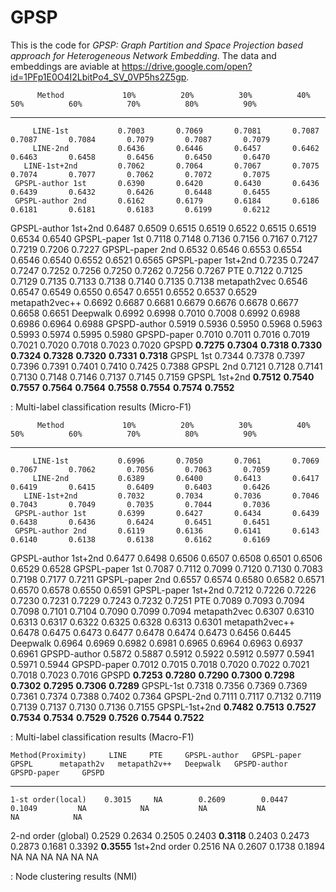 # GPSP
This is the code for *GPSP: Graph Partition and Space Projection based approach for Heterogeneous Network Embedding*. The data and embeddings are aviable at https://drive.google.com/open?id=1PFp1E0O4I2LbitPo4_SV_0VP5hs2Z5gp.




          Method             10%          20%          30%          40%          50%          60%          70%          80%          90%
  ---------------------- ------------ ------------ ------------ ------------ ------------ ------------ ------------ ------------ ------------
         LINE-1st           0.7003       0.7069       0.7081       0.7087       0.7087       0.7084       0.7079       0.7087       0.7079
         LINE-2nd           0.6436       0.6446       0.6457       0.6462       0.6463       0.6458       0.6456       0.6450       0.6470
       LINE-1st+2nd         0.7062       0.7064       0.7067       0.7075       0.7074       0.7077       0.7062       0.7072       0.7075
     GPSPL-author 1st       0.6390       0.6420       0.6430       0.6436       0.6439       0.6432       0.6426       0.6448       0.6455
     GPSPL-author 2nd       0.6162       0.6179       0.6184       0.6186       0.6181       0.6181       0.6183       0.6199       0.6212
   GPSPL-author 1st+2nd     0.6487       0.6509       0.6515       0.6519       0.6522       0.6515       0.6519       0.6534       0.6540
     GPSPL-paper 1st        0.7118       0.7148       0.7136       0.7156       0.7167       0.7127       0.7219       0.7206       0.7227
     GPSPL-paper 2nd        0.6532       0.6546       0.6553       0.6554       0.6546       0.6540       0.6552       0.6521       0.6565
   GPSPL-paper 1st+2nd      0.7235       0.7247       0.7247       0.7252       0.7256       0.7250       0.7262       0.7256       0.7267
           PTE              0.7122       0.7125       0.7129       0.7135       0.7133       0.7138       0.7140       0.7135       0.7138
       metapath2vec         0.6546       0.6547       0.6549       0.6550       0.6547       0.6551       0.6552       0.6537       0.6529
      metapath2vec++        0.6692       0.6687       0.6681       0.6679       0.6676       0.6678       0.6677       0.6658       0.6651
         Deepwalk           0.6992       0.6998       0.7010       0.7008       0.6992       0.6988       0.6986       0.6964       0.6988
       GPSPD-author         0.5919       0.5936       0.5950       0.5968       0.5963       0.5993       0.5974       0.5995       0.5980
       GPSPD-paper          0.7010       0.7011       0.7016       0.7019       0.7021       0.7020       0.7018       0.7023       0.7020
          GPSPD           **0.7275**   **0.7304**   **0.7318**   **0.7330**   **0.7324**   **0.7328**   **0.7320**   **0.7331**   **0.7318**
        GPSPL 1st           0.7344       0.7378       0.7397       0.7396       0.7391       0.7401       0.7410       0.7425       0.7388
        GPSPL 2nd           0.7121       0.7128       0.7141       0.7130       0.7148       0.7146       0.7137       0.7145       0.7159
      GPSPL 1st+2nd       **0.7512**   **0.7540**   **0.7557**   **0.7564**   **0.7564**   **0.7558**   **0.7554**   **0.7574**   **0.7552**

  : Multi-label classification results (Micro-F1)
  
  
  
  

          Method             10%          20%          30%          40%          50%          60%          70%          80%          90%
  ---------------------- ------------ ------------ ------------ ------------ ------------ ------------ ------------ ------------ ------------
         LINE-1st           0.6996       0.7050       0.7061       0.7069       0.7067       0.7062       0.7056       0.7063       0.7059
         LINE-2nd           0.6389       0.6400       0.6413       0.6417       0.6419       0.6415       0.6409       0.6403       0.6426
       LINE-1st+2nd         0.7032       0.7034       0.7036       0.7046       0.7043       0.7049       0.7035       0.7044       0.7036
     GPSPL-author 1st       0.6399       0.6427       0.6434       0.6439       0.6438       0.6436       0.6424       0.6451       0.6451
     GPSPL-author 2nd       0.6119       0.6136       0.6141       0.6143       0.6140       0.6138       0.6138       0.6162       0.6169
   GPSPL-author 1st+2nd     0.6477       0.6498       0.6506       0.6507       0.6508       0.6501       0.6506       0.6529       0.6528
     GPSPL-paper 1st        0.7087       0.7112       0.7099       0.7120       0.7130       0.7083       0.7198       0.7177       0.7211
     GPSPL-paper 2nd        0.6557       0.6574       0.6580       0.6582       0.6571       0.6570       0.6578       0.6550       0.6591
   GPSPL-paper 1st+2nd      0.7212       0.7226       0.7226       0.7230       0.7231       0.7229       0.7243       0.7232       0.7251
           PTE              0.7089       0.7093       0.7094       0.7098       0.7101       0.7104       0.7090       0.7099       0.7094
       metapath2vec         0.6307       0.6310       0.6313       0.6317       0.6322       0.6325       0.6328       0.6313       0.6301
      metapath2vec++        0.6478       0.6475       0.6473       0.6477       0.6478       0.6474       0.6473       0.6456       0.6445
         Deepwalk           0.6964       0.6969       0.6982       0.6981       0.6965       0.6964       0.6963       0.6937       0.6961
       GPSPD-author         0.5872       0.5887       0.5912       0.5922       0.5912       0.5977       0.5941       0.5971       0.5944
       GPSPD-paper          0.7012       0.7015       0.7018       0.7020       0.7022       0.7021       0.7018       0.7023       0.7016
          GPSPD           **0.7253**   **0.7280**   **0.7290**   **0.7300**   **0.7298**   **0.7302**   **0.7295**   **0.7306**   **0.7289**
        GPSPL-1st           0.7318       0.7356       0.7369       0.7369       0.7361       0.7374       0.7388       0.7402       0.7364
        GPSPL-2nd           0.7111       0.7117       0.7132       0.7119       0.7139       0.7137       0.7130       0.7136       0.7155
      GPSPL-1st+2nd       **0.7482**   **0.7513**   **0.7527**   **0.7534**   **0.7534**   **0.7529**   **0.7526**   **0.7544**   **0.7522**

  : Multi-label classification results (Macro-F1)
  
  
  
  
  

    Method(Proximity)     LINE     PTE     GPSPL-author   GPSPL-paper     GPSPL      metapath2v   metapath2v++   Deepwalk   GPSPD-author   GPSPD-paper     GPSPD
  --------------------- -------- -------- -------------- ------------- ------------ ------------ -------------- ---------- -------------- ------------- ------------
    1-st order(local)    0.3015     NA        0.2609        0.0447        0.1049         NA            NA           NA           NA            NA            NA
   2-nd order (global)   0.2529   0.2634      0.2505        0.2403      **0.3118**     0.2403        0.2473       0.2873       0.1681        0.3392      **0.3555**
      1st+2nd order      0.2516     NA        0.2607        0.1738        0.1894         NA            NA           NA           NA            NA            NA

  : Node clustering results (NMI)
